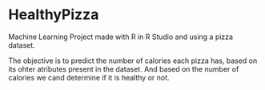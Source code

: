 # HealthyPizza
Machine Learning Project made with R in R Studio and using a pizza dataset.

The objective is to predict the number of calories each pizza has, based on its ohter atributes present in the dataset.
And based on the number of calories we cand determine if it is healthy or not.
